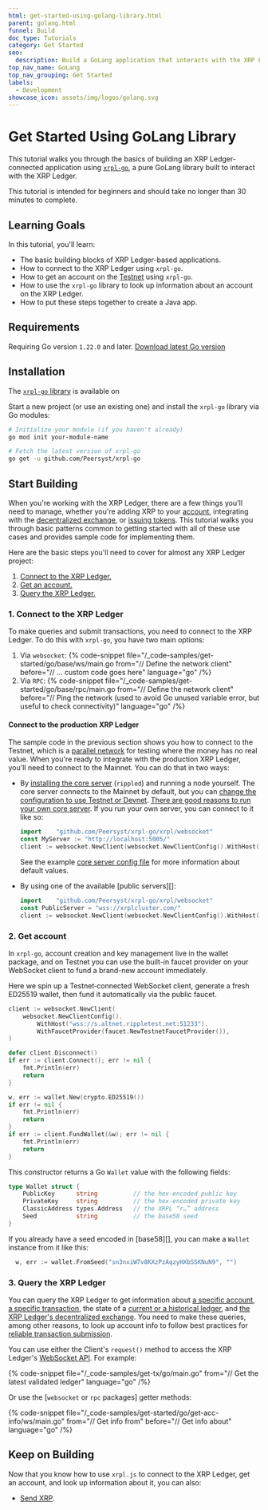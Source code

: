 ```yaml
---
html: get-started-using-golang-library.html
parent: golang.html
funnel: Build
doc_type: Tutorials
category: Get Started
seo:
  description: Build a GoLang application that interacts with the XRP Ledger.
top_nav_name: GoLang
top_nav_grouping: Get Started
labels:
  - Development
showcase_icon: assets/img/logos/golang.svg
---
```


# Get Started Using GoLang Library

This tutorial walks you through the basics of building an XRP Ledger-connected application using [`xrpl-go`](https://github.com/Peersyst/xrpl-go), a pure GoLang library built to interact with the XRP Ledger.

This tutorial is intended for beginners and should take no longer than 30 minutes to complete.

## Learning Goals

In this tutorial, you'll learn:

- The basic building blocks of XRP Ledger-based applications.
- How to connect to the XRP Ledger using `xrpl-go`.
- How to get an account on the [Testnet](/resources/dev-tools/xrp-faucets) using `xrpl-go`.
- How to use the `xrpl-go` library to look up information about an account on the XRP Ledger.
- How to put these steps together to create a Java app.

## Requirements

Requiring Go version `1.22.0` and later.
[Download latest Go version](https://go.dev/dl/)

## Installation

The [`xrpl-go` library](https://github.com/Peersyst/xrpl-go) is available on

Start a new project (or use an existing one) and install the `xrpl-go` library via Go modules:

```bash
# Initialize your module (if you haven't already)
go mod init your-module-name

# Fetch the latest version of xrpl-go
go get -u github.com/Peersyst/xrpl-go
```

## Start Building

When you're working with the XRP Ledger, there are a few things you'll need to manage, whether you're adding XRP to your [account](../../../concepts/accounts/index.md), integrating with the [decentralized exchange](../../../concepts/tokens/decentralized-exchange/index.md), or [issuing tokens](../../../concepts/tokens/index.md). This tutorial walks you through basic patterns common to getting started with all of these use cases and provides sample code for implementing them.

Here are the basic steps you'll need to cover for almost any XRP Ledger project:

1. [Connect to the XRP Ledger.](#1-connect-to-the-xrp-ledger)
1. [Get an account.](#2-get-account)
1. [Query the XRP Ledger.](#3-query-the-xrp-ledger)

### 1. Connect to the XRP Ledger

To make queries and submit transactions, you need to connect to the XRP Ledger. To do this with `xrpl-go`, you have two main options:

1. Via `websocket`: {% code-snippet file="/_code-samples/get-started/go/base/ws/main.go from="// Define the network client" before="// ... custom code goes here" language="go" /%}
2. Via `RPC`: {% code-snippet file="/_code-samples/get-started/go/base/rpc/main.go from="// Define the network client" before="// Ping the network (used to avoid Go unused variable error, but useful to check connectivity)" language="go" /%}

#### Connect to the production XRP Ledger

The sample code in the previous section shows you how to connect to the Testnet, which is a [parallel network](../../../concepts/networks-and-servers/parallel-networks.md) for testing where the money has no real value. When you're ready to integrate with the production XRP Ledger, you'll need to connect to the Mainnet. You can do that in two ways:

- By [installing the core server](../../../infrastructure/installation/index.md) (`rippled`) and running a node yourself. The core server connects to the Mainnet by default, but you can [change the configuration to use Testnet or Devnet](../../../infrastructure/configuration/connect-your-rippled-to-the-xrp-test-net.md). [There are good reasons to run your own core server](../../../concepts/networks-and-servers/index.md#reasons-to-run-your-own-server). If you run your own server, you can connect to it like so:

  ```go
  import 	"github.com/Peersyst/xrpl-go/xrpl/websocket"
  const MyServer := "http://localhost:5005/"
  client := websocket.NewClient(websocket.NewClientConfig().WithHost(MyServer))
  ```

  See the example [core server config file](https://github.com/XRPLF/rippled/blob/c0a0b79d2d483b318ce1d82e526bd53df83a4a2c/cfg/rippled-example.cfg#L1562) for more information about default values.

- By using one of the available [public servers][]:

  ```go
  import 	"github.com/Peersyst/xrpl-go/xrpl/websocket"
  const PublicServer = "wss://xrplcluster.com/"
  client := websocket.NewClient(websocket.NewClientConfig().WithHost(PublicServer))
  ```

### 2. Get account

In `xrpl-go`, account creation and key management live in the wallet package, and on Testnet you can use the built-in faucet provider on your WebSocket client to fund a brand-new account immediately.

Here we spin up a Testnet‐connected WebSocket client, generate a fresh ED25519 wallet, then fund it automatically via the public faucet.

```go
client := websocket.NewClient(
	websocket.NewClientConfig().
		WithHost("wss://s.altnet.rippletest.net:51233").
		WithFaucetProvider(faucet.NewTestnetFaucetProvider()),
)

defer client.Disconnect()
if err := client.Connect(); err != nil {
	fmt.Println(err)
	return
}

w, err := wallet.New(crypto.ED25519())
if err != nil {
	fmt.Println(err)
	return
}
if err := client.FundWallet(&w); err != nil {
	fmt.Println(err)
	return
}
```

This constructor returns a Go `Wallet` value with the following fields:

```go
type Wallet struct {
    PublicKey      string          // the hex-encoded public key
    PrivateKey     string          // the hex-encoded private key
    ClassicAddress types.Address   // the XRPL “r…” address
    Seed           string          // the base58 seed
}
```

If you already have a seed encoded in [base58][], you can make a `Wallet` instance from it like this:

```go
  w, err := wallet.FromSeed("sn3nxiW7v8KXzPzAqzyHXbSSKNuN9", "")
```

### 3. Query the XRP Ledger

You can query the XRP Ledger to get information about [a specific account](../../../references/http-websocket-apis/public-api-methods/account-methods/index.md), [a specific transaction](../../../references/http-websocket-apis/public-api-methods/transaction-methods/tx.md), the state of a [current or a historical ledger](../../../references/http-websocket-apis/public-api-methods/ledger-methods/index.md), and [the XRP Ledger's decentralized exchange](../../../references/http-websocket-apis/public-api-methods/path-and-order-book-methods/index.md). You need to make these queries, among other reasons, to look up account info to follow best practices for [reliable transaction submission](../../../concepts/transactions/reliable-transaction-submission.md).

You can use either the Client's `request()` method to access the XRP Ledger's [WebSocket API](../../../references/http-websocket-apis/api-conventions/request-formatting.md). For example:

{% code-snippet file="/_code-samples/get-tx/go/main.go" from="// Get the latest validated ledger" language="go" /%}

Or use the [`websocket` or `rpc` packages] getter methods:

{% code-snippet file="/_code-samples/get-started/go/get-acc-info/ws/main.go" from="// Get info from" before="// Get info about" language="go" /%}

## Keep on Building

Now that you know how to use `xrpl.js` to connect to the XRP Ledger, get an account, and look up information about it, you can also:

- [Send XRP](../../how-tos/send-xrp.md).
